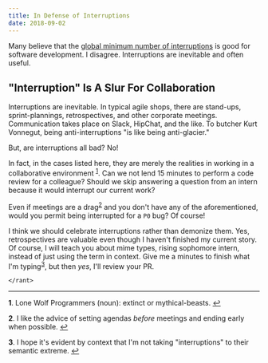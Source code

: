 ```yaml
---
title: In Defense of Interruptions
date: 2018-09-02
---
```


Many believe that the [global minimum number of interruptions](https://heeris.id.au/2013/this-is-why-you-shouldnt-interrupt-a-programmer/) 
is good for software development. I disagree. Interruptions are inevitable 
and often useful.

## "Interruption" Is A Slur For Collaboration

Interruptions are inevitable. In typical agile shops, there are stand-ups, sprint-plannings, retrospectives, and 
other corporate meetings. Communication takes place on Slack, HipChat, and the like. To butcher Kurt Vonnegut, being 
anti-interruptions "is like being anti-glacier." 

But, are interruptions all bad? No!

In fact, in the cases listed here, they are merely the realities in working in a collaborative environment
<sup id="a1">[1](#f1)</sup>. Can we not lend 15 minutes to perform a code review for a colleague? Should we skip 
answering a question from an intern because it would interrupt our current work? 

Even if meetings are a drag<sup id="a2">[2](#f2)</sup> and you don't have any of the aforementioned, would you permit being 
interrupted for a `P0` bug? Of course!

I think we should celebrate interruptions rather than demonize them. Yes, retrospectives are valuable even though I 
haven't finished my current story. Of course, I will teach you about mime types, rising sophomore intern, instead of just
using the term in context. Give me a minutes to finish what I'm typing<sup id="a3">[3](#f3)</sup>, but then *yes*, I'll 
review your PR. 

`</rant>`

* * * 

<b id="f1">1</b>. Lone Wolf Programmers (noun): extinct or mythical-beasts. [↩](#a1)

<b id="f2">2</b>. I like the advice of setting agendas *before* meetings and ending early when possible. [↩](#a2)

<b id="f3">3</b>. I hope it's evident by context that I'm not taking "interruptions" to their semantic extreme. [↩](#a3)
